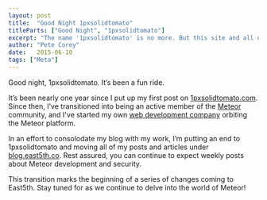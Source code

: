 ```yaml
---
layout: post
title:  "Good Night 1pxsolidtomato"
titleParts: ["Good Night", "1pxsolidtomato"]
excerpt: "The name '1pxsolidtomato' is no more. But this site and all of its content will live on!"
author: "Pete Corey"
date:   2015-06-10
tags: ["Meta"]
---
```


Good night, 1pxsolidtomato. It’s been a fun ride.

It’s been nearly one year since I put up my first post on [1pxsolidtomato.com](1pxsolidtomato.com). Since then, I’ve transitioned into being an active member of the [Meteor](https://www.meteor.com/) community, and I've started my own [web development company](http://www.east5th.co/) orbiting the Meteor platform.

In an effort to consolodate my blog with my work, I’m putting an end to 1pxsolidtomato and moving all of my posts and articles under [blog.east5th.co](http://blog.east5th.co/). Rest assured, you can continue to expect weekly posts about Meteor development and security.

This transition marks the beginning of a series of changes coming to East5th. Stay tuned for as we continue to delve into the world of Meteor!
